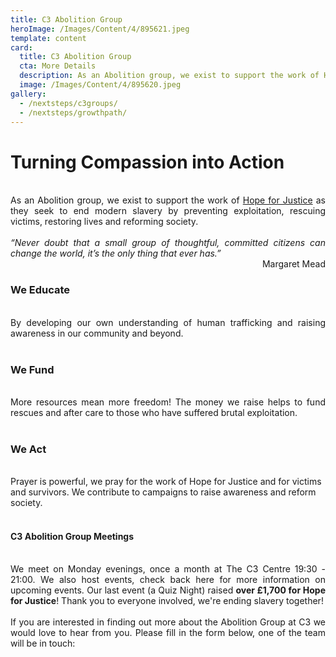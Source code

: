 ```yaml
---
title: C3 Abolition Group
heroImage: /Images/Content/4/895621.jpeg
template: content
card:
  title: C3 Abolition Group
  cta: More Details
  description: As an Abolition group, we exist to support the work of Hope for Justice as they seek to end modern slavery by preventing exploitation, rescuing victims, restoring lives and reforming society.
  image: /Images/Content/4/895620.jpeg
gallery:
  - /nextsteps/c3groups/
  - /nextsteps/growthpath/
---
```


# Turning Compassion into Action

<div style="text-align: justify;">
	<br>
	As an Abolition group, we exist to support the work of <a href="/outreach/globalmission/hopeforjustice/">Hope for Justice</a> as they seek to end modern slavery by preventing exploitation, rescuing victims, restoring lives and reforming society.<br>
	<br>
	<em>“Never doubt that a small group of thoughtful, committed citizens can change the world, it’s the only thing that ever has.”</em></div>

<div style="text-align: right;">Margaret Mead</div>

<h3 style="text-align: justify;">We Educate</h3>

<div style="text-align: justify;">
	<br>
	By developing our own understanding of human trafficking and raising awareness in our community and beyond.<br>
	&nbsp;</div>

<h3 style="text-align: justify;">We Fund</h3>

<div style="text-align: justify;">
	<br>
	More resources mean more freedom! The money we raise helps to fund rescues and after care to those who have suffered brutal exploitation.<br>
	&nbsp;</div>

<h3 style="text-align: justify;">We Act</h3>
<br>
Prayer is powerful, we pray for the work of Hope for Justice and for victims and survivors. We contribute to campaigns to raise awareness and reform society.
<div style="text-align: justify;">
	&nbsp;</div>

<h4 style="text-align: justify;">
	C3 Abolition Group Meetings</h4>

<div style="text-align: justify;">
	&nbsp;<br>
	We meet on Monday evenings, once a month at The C3 Centre 19:30 - 21:00. We also host events, check back here for more information on upcoming events. Our last event (a Quiz Night) raised <strong>over £1,700 for Hope for Justice</strong>! Thank you to everyone involved, we're ending slavery together!<br>
	&nbsp;<br>
	If you are interested in finding out more about the Abolition Group at C3 we would love to hear from you. Please fill in the form below, one of the team will be in touch:<br>
	&nbsp;</div>
